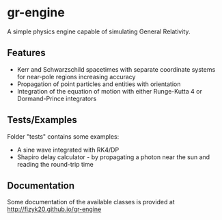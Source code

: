 # gr-engine
A simple physics engine capable of simulating General Relativity.

## Features
- Kerr and Schwarzschild spacetimes with separate coordinate systems for near-pole regions increasing accuracy
- Propagation of point particles and entities with orientation
- Integration of the equation of motion with either Runge-Kutta 4 or Dormand-Prince integrators

## Tests/Examples
Folder "tests" contains some examples:
- A sine wave integrated with RK4/DP
- Shapiro delay calculator - by propagating a photon near the sun and reading the round-trip time

## Documentation
Some documentation of the available classes is provided at http://fizyk20.github.io/gr-engine

